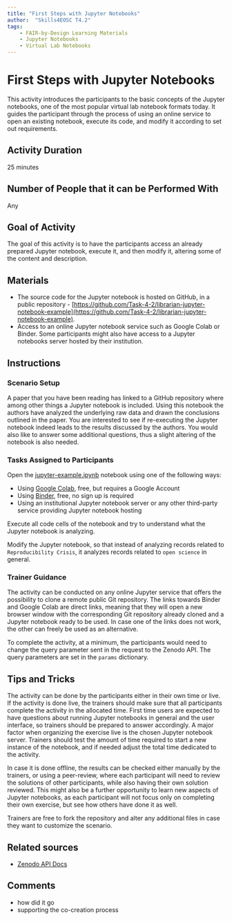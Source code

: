 ```yaml
---
title: "First Steps with Jupyter Notebooks"
author:  "Skills4EOSC T4.2"
tags: 
    - FAIR-by-Design Learning Materials
    - Jupyter Notebooks
    - Virtual Lab Notebooks
---
```


# First Steps with Jupyter Notebooks

This activity introduces the participants to the basic concepts of the Jupyter notebooks, one of the most popular virtual lab notebook formats today. It guides the participant through the process of using an online service to open an existing notebook, execute its code, and modify it according to set out requirements.

## Activity Duration

25 minutes

## Number of People that it can be Performed With

Any

## Goal of Activity

The goal of this activity is to have the participants access an already prepared Jupyter notebook, execute it, and then modify it, altering some of the content and description. 
 
## Materials

- The source code for the Jupyter notebook is hosted on GitHub, in a public repository - [https://github.com/Task-4-2/librarian-jupyter-notebook-example](https://github.com/Task-4-2/librarian-jupyter-notebook-example).
- Access to an online Jupyter notebook service such as Google Colab or Binder. Some participants might also have access to a Jupyter notebooks server hosted by their institution.

## Instructions

### Scenario Setup

A paper that you have been reading has linked to a GitHub repository where among other things a Jupyter notebook is included. Using this notebook the authors have analyzed the underlying raw data and drawn the conclusions outlined in the paper. You are interested to see if re-executing the Jupyter notebook indeed leads to the results discussed by the authors. You would also like to answer some additional questions, thus a slight altering of the notebook is also needed.

### Tasks Assigned to Participants

Open the [jupyter-example.ipynb](https://github.com/Task-4-2/librarian-jupyter-notebook-example/blob/master/jupyter-example.ipynb) notebook using one of the following ways:

- Using [Google Colab](https://colab.research.google.com/github/korvoj/jupyter-notebook-example/blob/master/jupyter-example.ipynb), free, but requires a Google Account
- Using [Binder](https://mybinder.org/v2/gh/korvoj/jupyter-notebook-example/HEAD?labpath=jupyter-example.ipynb), free, no sign up is required
- Using an institutional Jupyter notebook server or any other third-party service providing Jupyter notebook hosting

Execute all code cells of the notebook and try to understand what the Jupyter notebook is analyzing.

Modify the Jupyter notebook, so that instead of analyzing records related to `Reproducibility Crisis`, it analyzes records related to `open science` in general.

### Trainer Guidance

The activity can be conducted on any online Jupyter service that offers the possibility to clone a remote public Git repository. The links towards Binder and Google Colab are direct links, meaning that they will open a new browser window with the corresponding Git repository already cloned and a Jupyter notebook ready to be used. In case one of the links does not work, the other can freely be used as an alternative.

To complete the activity, at a minimum, the participants would need to change the query parameter sent in the request to the Zenodo API. The query parameters are set in the `params` dictionary. 

## Tips and Tricks

The activity can be done by the participants either in their own time or live. If the activity is done live, the trainers should make sure that all participants complete the activity in the allocated time. First time users are expected to have questions about running Jupyter notebooks in general and the user interface, so trainers should be prepared to answer accordingly. A major factor when organizing the exercise live is the chosen Jupyter notebook server. Trainers should test the amount of time required to start a new instance of the notebook, and if needed adjust the total time dedicated to the activity.

In case it is done offline, the results can be checked either manually by the trainers, or using a peer-review, where each participant will need to review the solutions of other participants, while also having their own solution reviewed. This might also be a further opportunity to learn new aspects of Jupyter notebooks, as each participant will not focus only on completing their own exercise, but see how others have done it as well.

Trainers are free to fork the repository and alter any additional files in case they want to customize the scenario.

## Related sources
- [Zenodo API Docs](https://developers.zenodo.org/)

## Comments
- how did it go
- supporting the co-creation process

